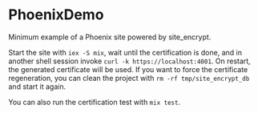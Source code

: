 # PhoenixDemo

Minimum example of a Phoenix site powered by site_encrypt.

Start the site with `iex -S mix`, wait until the certification is done, and in another shell session invoke `curl -k https://localhost:4001`.
On restart, the generated certificate will be used. If you want to force the certificate regeneration, you can clean the project with `rm -rf tmp/site_encrypt_db` and start it again.

You can also run the certification test with `mix test`.
